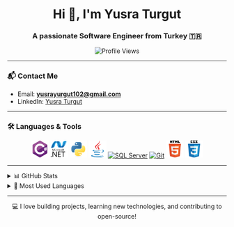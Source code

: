 <h1 align="center">Hi 👋, I'm Yusra Turgut</h1>
<h3 align="center">A passionate Software Engineer from Turkey 🇹🇷</h3>

<p align="center">
  <img src="https://komarev.com/ghpvc/?username=yusraturgut&label=Profile%20views&color=0e75b6&style=flat" alt="Profile Views" />
</p>

---

### 📬 Contact Me
- Email: **yusrayurgut102@gmail.com**
- LinkedIn: [Yusra Turgut](https://linkedin.com/in/yusra-turgut)

---

### 🛠️ Languages & Tools

<p align="center">
  <a href="https://www.w3schools.com/cs/" target="_blank"><img src="https://raw.githubusercontent.com/devicons/devicon/master/icons/csharp/csharp-original.svg" alt="C#" width="40" height="40"/></a>
  <a href="https://dotnet.microsoft.com/" target="_blank"><img src="https://raw.githubusercontent.com/devicons/devicon/master/icons/dot-net/dot-net-original-wordmark.svg" alt=".NET" width="40" height="40"/></a>
  <a href="https://www.python.org" target="_blank"><img src="https://raw.githubusercontent.com/devicons/devicon/master/icons/python/python-original.svg" alt="Python" width="40" height="40"/></a>
  <a href="https://www.java.com" target="_blank"><img src="https://raw.githubusercontent.com/devicons/devicon/master/icons/java/java-original.svg" alt="Java" width="40" height="40"/></a>
  <a href="https://www.microsoft.com/en-us/sql-server" target="_blank"><img src="https://www.svgrepo.com/show/303229/microsoft-sql-server-logo.svg" alt="SQL Server" width="40" height="40"/></a>
  <a href="https://git-scm.com/" target="_blank"><img src="https://www.vectorlogo.zone/logos/git-scm/git-scm-icon.svg" alt="Git" width="40" height="40"/></a>
  <a href="https://www.w3.org/html/" target="_blank"><img src="https://raw.githubusercontent.com/devicons/devicon/master/icons/html5/html5-original-wordmark.svg" alt="HTML5" width="40" height="40"/></a>
  <a href="https://www.w3schools.com/css/" target="_blank"><img src="https://raw.githubusercontent.com/devicons/devicon/master/icons/css3/css3-original-wordmark.svg" alt="CSS3" width="40" height="40"/></a>
</p>

---

<details>
  <summary>📊 GitHub Stats</summary>
  <p align="center">
    <img src="https://github-readme-stats.vercel.app/api?username=yusraturgut&show_icons=true&theme=default&locale=en" alt="GitHub Stats" />
  </p>
</details>

<details>
  <summary>📌 Most Used Languages</summary>
  <p align="center">
    <img src="https://github-readme-stats.vercel.app/api/top-langs?username=yusraturgut&show_icons=true&locale=en&layout=compact" alt="Top Languages" />
  </p>
</details>

---

<p align="center">💻 I love building projects, learning new technologies, and contributing to open-source!</p>
